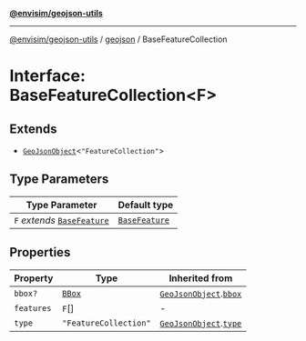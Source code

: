 [**@envisim/geojson-utils**](../../README.md)

---

[@envisim/geojson-utils]() / [geojson](../README.md) / BaseFeatureCollection

# Interface: BaseFeatureCollection\<F\>

## Extends

- [`GeoJsonObject`](GeoJsonObject.md)\<`"FeatureCollection"`\>

## Type Parameters

| Type Parameter                                | Default type                    |
| --------------------------------------------- | ------------------------------- |
| `F` _extends_ [`BaseFeature`](BaseFeature.md) | [`BaseFeature`](BaseFeature.md) |

## Properties

| Property                         | Type                              | Inherited from                                                      |
| -------------------------------- | --------------------------------- | ------------------------------------------------------------------- |
| <a id="bbox"></a> `bbox?`        | [`BBox`](../type-aliases/BBox.md) | [`GeoJsonObject`](GeoJsonObject.md).[`bbox`](GeoJsonObject.md#bbox) |
| <a id="features"></a> `features` | `F`[]                             | -                                                                   |
| <a id="type"></a> `type`         | `"FeatureCollection"`             | [`GeoJsonObject`](GeoJsonObject.md).[`type`](GeoJsonObject.md#type) |
